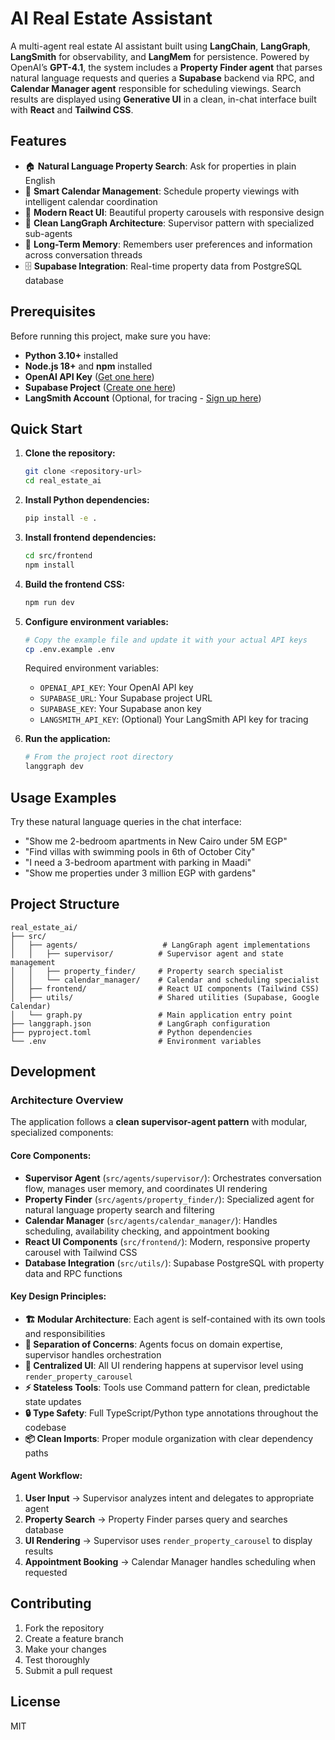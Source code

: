 # AI Real Estate Assistant

A multi-agent real estate AI assistant built using **LangChain**, **LangGraph**, **LangSmith** for observability, and **LangMem** for persistence. Powered by OpenAI’s **GPT-4.1**, the system includes a **Property Finder agent** that parses natural language requests and queries a **Supabase** backend via RPC, and **Calendar Manager agent** responsible for scheduling viewings. Search results are displayed using **Generative UI** in a clean, in-chat interface built with **React** and **Tailwind CSS**.

## Features

- 🏠 **Natural Language Property Search**: Ask for properties in plain English
- 📅 **Smart Calendar Management**: Schedule property viewings with intelligent calendar coordination
- 🎨 **Modern React UI**: Beautiful property carousels with responsive design
- 🤖 **Clean LangGraph Architecture**: Supervisor pattern with specialized sub-agents
- 💾 **Long-Term Memory**: Remembers user preferences and information across conversation threads
- 🗄️ **Supabase Integration**: Real-time property data from PostgreSQL database

## Prerequisites

Before running this project, make sure you have:

- **Python 3.10+** installed
- **Node.js 18+** and **npm** installed
- **OpenAI API Key** ([Get one here](https://platform.openai.com/api-keys))
- **Supabase Project** ([Create one here](https://supabase.com))
- **LangSmith Account** (Optional, for tracing - [Sign up here](https://smith.langchain.com))

## Quick Start

1. **Clone the repository:**
   ```bash
   git clone <repository-url>
   cd real_estate_ai
   ```

2. **Install Python dependencies:**
   ```bash
   pip install -e .
   ```

3. **Install frontend dependencies:**
   ```bash
   cd src/frontend
   npm install
   ```

4. **Build the frontend CSS:**
   ```bash
   npm run dev
   ```

5. **Configure environment variables:**
   ```bash
   # Copy the example file and update it with your actual API keys
   cp .env.example .env
   ```

   Required environment variables:
   - `OPENAI_API_KEY`: Your OpenAI API key
   - `SUPABASE_URL`: Your Supabase project URL
   - `SUPABASE_KEY`: Your Supabase anon key
   - `LANGSMITH_API_KEY`: (Optional) Your LangSmith API key for tracing

6. **Run the application:**
   ```bash
   # From the project root directory
   langgraph dev
   ```

## Usage Examples

Try these natural language queries in the chat interface:

- "Show me 2-bedroom apartments in New Cairo under 5M EGP"
- "Find villas with swimming pools in 6th of October City"
- "I need a 3-bedroom apartment with parking in Maadi"
- "Show me properties under 3 million EGP with gardens"

## Project Structure

```
real_estate_ai/
├── src/
│   ├── agents/                   # LangGraph agent implementations
│   │   ├── supervisor/          # Supervisor agent and state management
│   │   ├── property_finder/     # Property search specialist
│   │   └── calendar_manager/    # Calendar and scheduling specialist
│   ├── frontend/                # React UI components (Tailwind CSS)
│   ├── utils/                   # Shared utilities (Supabase, Google Calendar)
│   └── graph.py                 # Main application entry point
├── langgraph.json               # LangGraph configuration
├── pyproject.toml               # Python dependencies
└── .env                         # Environment variables
```

## Development

### Architecture Overview

The application follows a **clean supervisor-agent pattern** with modular, specialized components:

#### **Core Components:**
- **Supervisor Agent** (`src/agents/supervisor/`): Orchestrates conversation flow, manages user memory, and coordinates UI rendering
- **Property Finder** (`src/agents/property_finder/`): Specialized agent for natural language property search and filtering
- **Calendar Manager** (`src/agents/calendar_manager/`): Handles scheduling, availability checking, and appointment booking
- **React UI Components** (`src/frontend/`): Modern, responsive property carousel with Tailwind CSS
- **Database Integration** (`src/utils/`): Supabase PostgreSQL with property data and RPC functions

#### **Key Design Principles:**
- **🏗️ Modular Architecture**: Each agent is self-contained with its own tools and responsibilities
- **🎯 Separation of Concerns**: Agents focus on domain expertise, supervisor handles orchestration
- **🎨 Centralized UI**: All UI rendering happens at supervisor level using `render_property_carousel`
- **⚡ Stateless Tools**: Tools use Command pattern for clean, predictable state updates
- **🔒 Type Safety**: Full TypeScript/Python type annotations throughout the codebase
- **📦 Clean Imports**: Proper module organization with clear dependency paths

#### **Agent Workflow:**
1. **User Input** → Supervisor analyzes intent and delegates to appropriate agent
2. **Property Search** → Property Finder parses query and searches database
3. **UI Rendering** → Supervisor uses `render_property_carousel` to display results
4. **Appointment Booking** → Calendar Manager handles scheduling when requested

## Contributing

1. Fork the repository
2. Create a feature branch
3. Make your changes
4. Test thoroughly
5. Submit a pull request

## License

MIT
